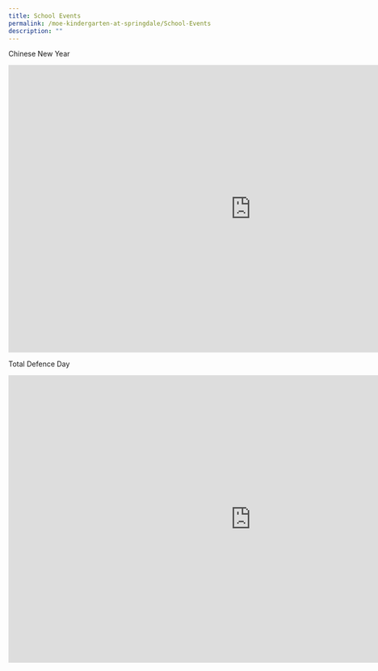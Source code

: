 ```yaml
---
title: School Events
permalink: /moe-kindergarten-at-springdale/School-Events
description: ""
---
```

Chinese New Year

<iframe allowfullscreen="true" height="569" width="960" frameborder="0" src="https://docs.google.com/presentation/d/e/2PACX-1vTVCi29BwNb5ldN0oSzW6AdsH93kj0ovM02KTeQaGDUidCUqRTtXDCU5OAnoUEd5zmQqrwQz65TeDVc/embed?start=false&amp;loop=false&amp;delayms=3000"></iframe>

Total Defence Day

<iframe allowfullscreen="true" height="569" width="960" frameborder="0" src="https://docs.google.com/presentation/d/e/2PACX-1vSTOsB8J1NsypcRM2nK2RHVyaGzxn2LiTAky1H9gtPbR89gjHnwkf9VYK6kCXV3-qZLu1g-2IAlRhHp/embed?start=false&amp;loop=false&amp;delayms=3000"></iframe>
